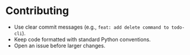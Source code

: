 # Contributing

- Use clear commit messages (e.g., `feat: add delete command to todo-cli`).
- Keep code formatted with standard Python conventions.
- Open an issue before larger changes.
